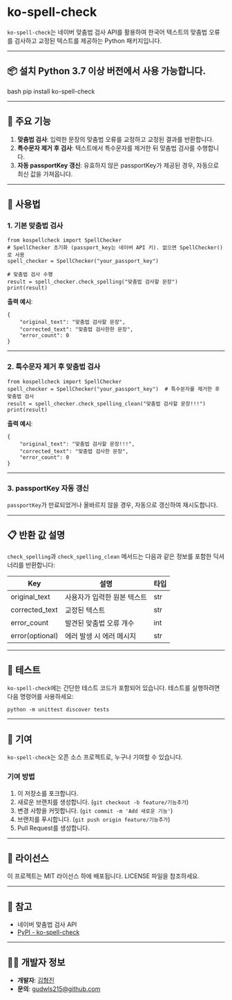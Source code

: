 


# ko-spell-check  

`ko-spell-check`는 네이버 맞춤법 검사 API를 활용하여 한국어 텍스트의 맞춤법 오류를 검사하고 교정된 텍스트를 제공하는 Python 패키지입니다.  

---  
## 📦 설치  Python 3.7 이상 버전에서 사용 가능합니다.  

bash pip install ko-spell-check


* * *

🚀 주요 기능
--------

1.  **맞춤법 검사**: 입력한 문장의 맞춤법 오류를 교정하고 교정된 결과를 반환합니다.
2.  **특수문자 제거 후 검사**: 텍스트에서 특수문자를 제거한 뒤 맞춤법 검사를 수행합니다.
3.  **자동 passportKey 갱신**: 유효하지 않은 passportKey가 제공된 경우, 자동으로 최신 값을 가져옵니다.

* * *

🔨 사용법
------

### 1\. **기본 맞춤법 검사**

```
from kospellcheck import SpellChecker  
# SpellChecker 초기화 (passport_key는 네이버 API 키). 없으면 SpellChecker() 로 사용
spell_checker = SpellChecker("your_passport_key")  

# 맞춤법 검사 수행 
result = spell_checker.check_spelling("맞춤법 검사할 문장") 
print(result)
```

**출력 예시**:

```
{     
    "original_text": "맞춤법 검사할 문장",     
    "corrected_text": "맞춤법 검사한한 문장",     
    "error_count": 0 
}
```

* * *

### 2\. **특수문자 제거 후 맞춤법 검사**


```
from kospellcheck import SpellChecker  
spell_checker = SpellChecker("your_passport_key")  # 특수문자를 제거한 후 맞춤법 검사 
result = spell_checker.check_spelling_clean("맞춤법 검사할 문장!!!") 
print(result)
```

**출력 예시**:

```
{
    "original_text": "맞춤법 검사할 문장!!!",
    "corrected_text": "맞춤법 검사한 문장",
    "error_count": 0 
}
```

* * *

### 3\. **passportKey 자동 갱신**

`passportKey`가 만료되었거나 올바르지 않을 경우, 자동으로 갱신하여 재시도합니다.

* * *

📋 반환 값 설명
----------

`check_spelling`과 `check_spelling_clean` 메서드는 다음과 같은 정보를 포함한 딕셔너리를 반환합니다:

|Key|설명|타입|
|------|---|---|
|original_text|사용자가 입력한 원본 텍스트|str|
|corrected_text|교정된 텍스트|str|
|error_count|발견된 맞춤법 오류 개수|int|
|error(optional)|에러 발생 시 에러 메시지|str|


* * *

🧪 테스트
------

`ko-spell-check`에는 간단한 테스트 코드가 포함되어 있습니다. 테스트를 실행하려면 다음 명령어를 사용하세요:

`python -m unittest discover tests`

* * *

🤝 기여
-----

`ko-spell-check`는 오픈 소스 프로젝트로, 누구나 기여할 수 있습니다.

### 기여 방법

1.  이 저장소를 포크합니다.
2.  새로운 브랜치를 생성합니다. (`git checkout -b feature/기능추가`)
3.  변경 사항을 커밋합니다. (`git commit -m 'Add 새로운 기능'`)
4.  브랜치를 푸시합니다. (`git push origin feature/기능추가`)
5.  Pull Request를 생성합니다.

* * *

📄 라이선스
-------

이 프로젝트는 MIT 라이선스 하에 배포됩니다. LICENSE 파일을 참조하세요.

* * *

🔗 참고
-----

*   네이버 맞춤법 검사 API
*   [PyPI - ko\-spell\-check](https://pypi.org/project/ko-spell-check/)

* * *

👩‍💻 개발자 정보
------------

*   **개발자**: [김형진](https://github.com/gudwls215)
*   **문의**: gudwls215@github.com
